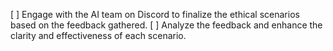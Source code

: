 [ ] Engage with the AI team on Discord to finalize the ethical scenarios based on the feedback gathered.
[ ] Analyze the feedback and enhance the clarity and effectiveness of each scenario.